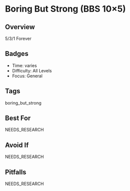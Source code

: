 # Boring But Strong (BBS 10×5)

## Overview
5/3/1 Forever

## Badges
- Time: varies
- Difficulty: All Levels
- Focus: General

## Tags
boring_but_strong

## Best For
NEEDS_RESEARCH

## Avoid If
NEEDS_RESEARCH

## Pitfalls
NEEDS_RESEARCH
